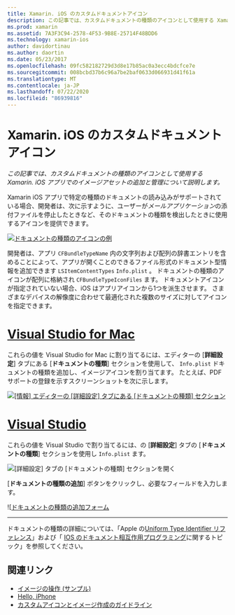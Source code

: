 ```yaml
---
title: Xamarin. iOS のカスタムドキュメントアイコン
description: この記事では、カスタムドキュメントの種類のアイコンとして使用する Xamarin. iOS アプリでのイメージアセットの追加と管理について説明します。
ms.prod: xamarin
ms.assetid: 7A3F3C94-2578-4F53-9B8E-25714F48BDD6
ms.technology: xamarin-ios
author: davidortinau
ms.author: daortin
ms.date: 05/23/2017
ms.openlocfilehash: 09fc582182729d3d8e17b85ac0a3ecc4bdcfce7e
ms.sourcegitcommit: 008bcbd37b6c96a7be2baf0633d066931d41f61a
ms.translationtype: MT
ms.contentlocale: ja-JP
ms.lasthandoff: 07/22/2020
ms.locfileid: "86939816"
---
```

# <a name="custom-document-icons-in-xamarinios"></a>Xamarin. iOS のカスタムドキュメントアイコン

_この記事では、カスタムドキュメントの種類のアイコンとして使用する Xamarin. iOS アプリでのイメージアセットの追加と管理について説明します。_

Xamarin iOS アプリで特定の種類のドキュメントの読み込みがサポートされている場合、開発者は、次に示すように、ユーザーが*メールアプリケーション*の添付ファイルを停止したときなど、そのドキュメントの種類を検出したときに使用するアイコンを提供できます。

 [![ドキュメントの種類のアイコンの例](custom-document-types-images/17.png)](custom-document-types-images/17.png#lightbox)

開発者は、アプリ `CFBundleTypeName` 内の文字列および配列の辞書エントリを含めることによって、アプリが開くことのできるファイル形式のドキュメント型情報を追加できます `LSItemContentTypes` `Info.plist` 。 ドキュメントの種類のアイコンが配列に格納され `CFBundleTypeIconFiles` ます。 ドキュメントアイコンが指定されていない場合、iOS はアプリアイコンから1つを派生させます。
さまざまなデバイスの解像度に合わせて最適化された複数のサイズに対してアイコンを指定できます。 

# <a name="visual-studio-for-mac"></a>[Visual Studio for Mac](#tab/macos)

これらの値を Visual Studio for Mac に割り当てるには、エディターの [**詳細設定**] タブにある [**ドキュメントの種類**] セクションを使用して、 `Info.plist` ドキュメントの種類を追加し、イメージアイコンを割り当てます。 たとえば、PDF サポートの登録を示すスクリーンショットを次に示します。

 [![[情報] エディターの [詳細設定] タブにある [ドキュメントの種類] セクション](custom-document-types-images/18.png)](custom-document-types-images/18.png#lightbox)

# <a name="visual-studio"></a>[Visual Studio](#tab/windows)

これらの値を Visual Studio で割り当てるには、の [**詳細設定**] タブの [**ドキュメントの種類**] セクションを使用し `Info.plist` ます。

 ![[詳細設定] タブの [ドキュメントの種類] セクションを開く](custom-document-types-images/doc01w.png)

[**ドキュメントの種類の追加**] ボタンをクリックし、必要なフィールドを入力します。

![[ドキュメントの種類の追加フォーム](custom-document-types-images/doc02w.png)

-----

ドキュメントの種類の詳細については、「Apple の[Uniform Type Identifier リファレンス](https://developer.apple.com/library/ios/#documentation/Miscellaneous/Reference/UTIRef/Articles/System-DeclaredUniformTypeIdentifiers.html)」および「 [IOS のドキュメント相互作用プログラミング](https://developer.apple.com/library/ios/#documentation/FileManagement/Conceptual/DocumentInteraction_TopicsForIOS/Introduction/Introduction.html)に関するトピック」を参照してください。

## <a name="related-links"></a>関連リンク

- [イメージの操作 (サンプル)](https://docs.microsoft.com/samples/xamarin/ios-samples/workingwithimages)
- [Hello, iPhone](~/ios/get-started/hello-ios/index.md)
- [カスタムアイコンとイメージ作成のガイドライン](https://developer.apple.com/library/ios/#documentation/UserExperience/Conceptual/MobileHIG/IconsImages/IconsImages.html)
